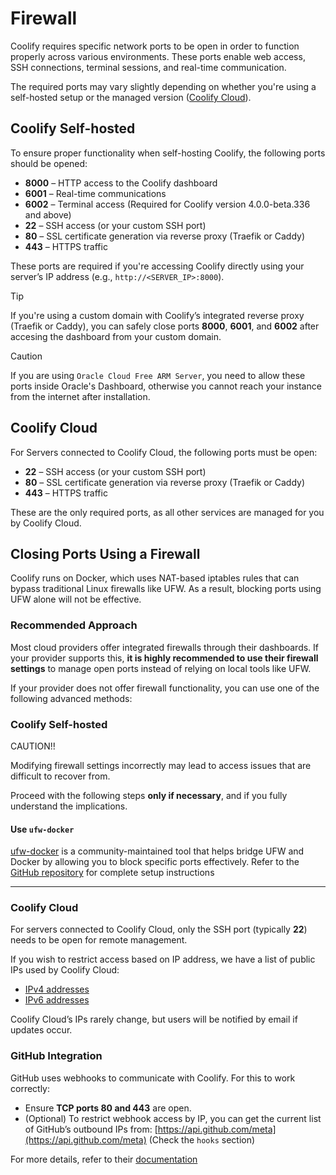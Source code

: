 # Firewall [​](https://coolify.io/docs/knowledge-base/server/firewall#firewall)

Coolify requires specific network ports to be open in order to function properly across various environments. These ports enable web access, SSH connections, terminal sessions, and real-time communication.

The required ports may vary slightly depending on whether you're using a self-hosted setup or the managed version ([Coolify Cloud](https://coolify.io/pricing/)).

## Coolify Self-hosted [​](https://coolify.io/docs/knowledge-base/server/firewall#coolify-self-hosted)

To ensure proper functionality when self-hosting Coolify, the following ports should be opened:

-   **8000** – HTTP access to the Coolify dashboard
-   **6001** – Real-time communications
-   **6002** – Terminal access (Required for Coolify version 4.0.0-beta.336 and above)
-   **22** – SSH access (or your custom SSH port)
-   **80** – SSL certificate generation via reverse proxy (Traefik or Caddy)
-   **443** – HTTPS traffic

These ports are required if you're accessing Coolify directly using your server’s IP address (e.g., `http://<SERVER_IP>:8000`).

Tip

If you're using a custom domain with Coolify’s integrated reverse proxy (Traefik or Caddy), you can safely close ports **8000**, **6001**, and **6002** after accesing the dashboard from your custom domain.

Caution

If you are using `Oracle Cloud Free ARM Server`, you need to allow these ports inside Oracle's Dashboard, otherwise you cannot reach your instance from the internet after installation.

## Coolify Cloud [​](https://coolify.io/docs/knowledge-base/server/firewall#coolify-cloud)

For Servers connected to Coolify Cloud, the following ports must be open:

-   **22** – SSH access (or your custom SSH port)
-   **80** – SSL certificate generation via reverse proxy (Traefik or Caddy)
-   **443** – HTTPS traffic

These are the only required ports, as all other services are managed for you by Coolify Cloud.

## Closing Ports Using a Firewall [​](https://coolify.io/docs/knowledge-base/server/firewall#closing-ports-using-a-firewall)

Coolify runs on Docker, which uses NAT-based iptables rules that can bypass traditional Linux firewalls like UFW. As a result, blocking ports using UFW alone will not be effective.

### Recommended Approach [​](https://coolify.io/docs/knowledge-base/server/firewall#recommended-approach)

Most cloud providers offer integrated firewalls through their dashboards. If your provider supports this, **it is highly recommended to use their firewall settings** to manage open ports instead of relying on local tools like UFW.

If your provider does not offer firewall functionality, you can use one of the following advanced methods:

### Coolify Self-hosted [​](https://coolify.io/docs/knowledge-base/server/firewall#coolify-self-hosted-1)

CAUTION!!

Modifying firewall settings incorrectly may lead to access issues that are difficult to recover from.

Proceed with the following steps **only if necessary**, and if you fully understand the implications.

#### Use `ufw-docker` [​](https://coolify.io/docs/knowledge-base/server/firewall#use-ufw-docker)

[ufw-docker](https://github.com/chaifeng/ufw-docker) is a community-maintained tool that helps bridge UFW and Docker by allowing you to block specific ports effectively. Refer to the [GitHub repository](https://github.com/chaifeng/ufw-docker) for complete setup instructions

* * *

### Coolify Cloud [​](https://coolify.io/docs/knowledge-base/server/firewall#coolify-cloud-1)

For servers connected to Coolify Cloud, only the SSH port (typically **22**) needs to be open for remote management.

If you wish to restrict access based on IP address, we have a list of public IPs used by Coolify Cloud:

-   [IPv4 addresses](https://coolify.io/ipv4.txt)
-   [IPv6 addresses](https://coolify.io/ipv6.txt)

Coolify Cloud’s IPs rarely change, but users will be notified by email if updates occur.

### GitHub Integration [​](https://coolify.io/docs/knowledge-base/server/firewall#github-integration)

GitHub uses webhooks to communicate with Coolify. For this to work correctly:

-   Ensure **TCP ports 80 and 443** are open.
-   (Optional) To restrict webhook access by IP, you can get the current list of GitHub’s outbound IPs from: [https://api.github.com/meta](https://api.github.com/meta) (Check the `hooks` section)

For more details, refer to their [documentation](https://docs.github.com/en/authentication/keeping-your-account-and-data-secure/about-githubs-ip-addresses)

[](https://github.com/coollabsio/documentation-coolify/tree/main/docs/knowledge-base/server/firewall.md)
